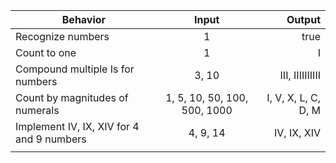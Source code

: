 
| Behavior | Input | Output |
| ------------- |:-------------:| -----:|
| Recognize numbers | 1 | true |
| Count to one | 1 | I |
| Compound multiple Is for numbers | 3, 10 | III, IIIIIIIIII |
| Count by magnitudes of numerals | 1, 5, 10, 50, 100, 500, 1000 | I, V, X, L, C, D, M |
| Implement IV, IX, XIV for 4 and 9 numbers | 4, 9, 14 | IV, IX, XIV |
| | | |
